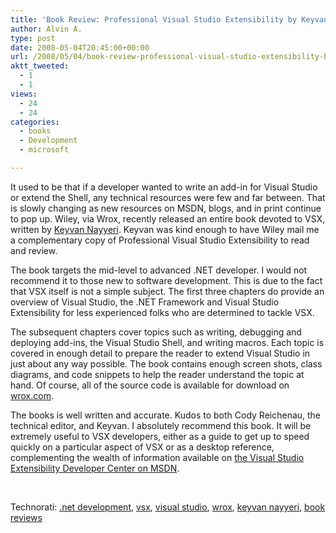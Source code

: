 ```yaml
---
title: 'Book Review: Professional Visual Studio Extensibility by Keyvan Nayyeri'
author: Alvin A.
type: post
date: 2008-05-04T20:45:00+00:00
url: /2008/05/04/book-review-professional-visual-studio-extensibility-by-keyvan-nayyeri/
aktt_tweeted:
  - 1
  - 1
views:
  - 24
  - 24
categories:
  - books
  - Development
  - microsoft

---
```

It used to be that if a developer wanted to write an add-in for Visual Studio or extend the Shell, any technical resources were few and far between. That is slowly changing as new resources on MSDN, blogs, and in print continue to pop up. Wiley, via Wrox, recently released an entire book devoted to VSX, written by [Keyvan Nayyeri][1]. Keyvan was kind enough to have Wiley mail me a complementary copy of Professional Visual Studio Extensibility to read and review.

The book targets the mid-level to advanced .NET developer. I would not recommend it to those new to software development. This is due to the fact that VSX itself is not a simple subject. The first three chapters do provide an overview of Visual Studio, the .NET Framework and Visual Studio Extensibility for less experienced folks who are determined to tackle VSX.

The subsequent chapters cover topics such as writing, debugging and deploying add-ins, the Visual Studio Shell, and writing macros. Each topic is covered in enough detail to prepare the reader to extend Visual Studio in just about any way possible. The book contains enough screen shots, class diagrams, and code snippets to help the reader understand the topic at hand. Of course, all of the source code is available for download on [wrox.com][2].

The books is well written and accurate. Kudos to both Cody Reichenau, the technical editor, and Keyvan. I absolutely recommend this book. It will be extremely useful to VSX developers, either as a guide to get up to speed quickly on a particular aspect of VSX or as a desktop reference, complementing the wealth of information available on [the Visual Studio Extensibility Developer Center on MSDN][3].

&nbsp;</p> 

<div class="wlWriterSmartContent" id="scid:C16BAC14-9A3D-4c50-9394-FBFEF7A93539:e527dab9-8b87-4d9c-9d15-6b26c2d0c54f" style="padding-right: 0px; display: inline; padding-left: 0px; padding-bottom: 0px; margin: 0px; padding-top: 0px">
  <!--dotnetkickit-->
</div></p> 

<div class="wlWriterSmartContent" id="scid:d7bf807d-7bb0-458a-811f-90c51817d5c2:d554ea3d-43e3-41f1-8ce1-0e30455a6cf2" style="padding-right: 0px; display: inline; padding-left: 0px; padding-bottom: 0px; margin: 0px; padding-top: 0px">
  <p>
    <span class="TagSite">Technorati:</span> <a href="http://technorati.com/tag/.net+development" rel="tag" class="tag">.net development</a>, <a href="http://technorati.com/tag/vsx" rel="tag" class="tag">vsx</a>, <a href="http://technorati.com/tag/visual+studio" rel="tag" class="tag">visual studio</a>, <a href="http://technorati.com/tag/wrox" rel="tag" class="tag">wrox</a>, <a href="http://technorati.com/tag/keyvan+nayyeri" rel="tag" class="tag">keyvan nayyeri</a>, <a href="http://technorati.com/tag/book+reviews" rel="tag" class="tag">book reviews</a><br /><!-- StartInsertedTags: .net development, vsx, visual studio, wrox, keyvan nayyeri, book reviews :EndInsertedTags -->
  </p>
</div>

 [1]: http://nayyeri.net/
 [2]: http://www.wrox.com/
 [3]: http://msdn.microsoft.com/en-us/vsx/default.aspx
